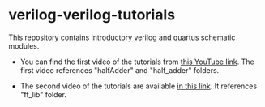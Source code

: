 # verilog-verilog-tutorials
This repository contains introductory verilog and quartus schematic modules.

* You can find  the first video of the tutorials from [this YouTube link](https://youtu.be/LIinRdQQ3a8). The first video references "halfAdder" and "half_adder" folders.

* The second video of the tutorials are available [in this link](https://youtu.be/aYhWoElEUMU). It references "ff_lib" folder.
